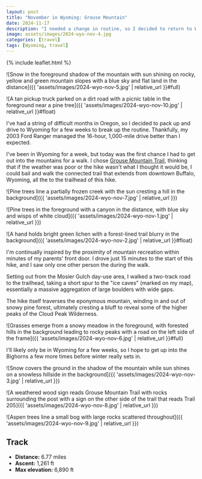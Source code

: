 ```yaml
---
layout: post
title: "November in Wyoming: Grouse Mountain"
date: 2024-11-17
description: "I needed a change in routine, so I decided to return to Wyoming for a few weeks. With the November sun shining, I hiked the Grouse Mountain Trail in the Bighorn Mountains."
image: assets/images/2024-wyo-nov-4.jpg
categories: [travel]
tags: [Wyoming, travel]
---
```


{% include leaflet.html %}

![Snow in the foreground shadow of the mountain with sun shining on rocky, yellow and green mountain slopes with a blue sky and flat land in the distance]({{ 'assets/images/2024-wyo-nov-5.jpg' | relative_url }}#full)

![A tan pickup truck parked on a dirt road with a picnic table in the foreground near a pine tree]({{ 'assets/images/2024-wyo-nov-10.jpg' | relative_url }}#float)

I've had a string of difficult months in Oregon, so I decided to pack up and drive to Wyoming for a few weeks to break up the routine. Thankfully, my 2003 Ford Ranger managed the 16-hour, 1,000-mile drive better than I expected.

I've been in Wyoming for a week, but today was the first chance I had to get out into the mountains for a walk. I chose [Grouse Mountain Trail](https://www.fs.usda.gov/recarea/bighorn/recreation/hiking/recarea/?recid=79246&actid=50), thinking that if the weather was poor or the hike wasn't what I thought it would be, I could bail and walk the connected trail that extends from downtown Buffalo, Wyoming, all the to the trailhead of this hike.

![Pine trees line a partially frozen creek with the sun cresting a hill in the background]({{ 'assets/images/2024-wyo-nov-7.jpg' | relative_url }})

![Pine trees in the foreground with a canyon in the distance, with blue sky and wisps of white cloud]({{ 'assets/images/2024-wyo-nov-1.jpg' | relative_url }})

![A hand holds bright green lichen with a forest-lined trail blurry in the background]({{ 'assets/images/2024-wyo-nov-2.jpg' | relative_url }}#float)

I'm continually inspired by the proximity of mountain recreation within minutes of my parents' front door. I drove just 15 minutes to the start of this hike, and I saw only one other person the during the walk.

Setting out from the Mosier Gulch day-use area, I walked a two-track road to the trailhead, taking a short spur to the "ice caves" (marked on my map), essentially a massive aggregation of large boulders with wide gaps.

The hike itself traverses the eponymous mountain, winding in and out of snowy pine forest, ultimately cresting a bluff to reveal some of the higher peaks of the Cloud Peak Wilderness.

![Grasses emerge from a snowy meadow in the foreground, with forested hills in the background leading to rocky peaks with a road on the left side of the frame]({{ 'assets/images/2024-wyo-nov-6.jpg' | relative_url }}#full)

I'll likely only be in Wyoming for a few weeks, so I hope to get up into the Bighorns a few more times before winter really sets in.

![Snow covers the ground in the shadow of the mountain while sun shines on a snowless hillside in the background]({{ 'assets/images/2024-wyo-nov-3.jpg' | relative_url }})

![A weathered wood sign reads Grouse Mountain Trail with rocks surrounding the post with a sign on the other side of the trail that reads Trail 205]({{ 'assets/images/2024-wyo-nov-8.jpg' | relative_url }})

![Aspen trees line a small bog with large rocks scattered throughout]({{ 'assets/images/2024-wyo-nov-9.jpg' | relative_url }})

## Track

- **Distance:** 6.77 miles
- **Ascent:** 1,261 ft
- **Max elevation:** 6,890 ft

<div class="map" id="map"></div>

<script>
    var map = L.map('map').setView([44.326404, -106.828193], 14)   
    var grouseTrack = {% include data/2024/2024-grouse.html %} 

        L.tileLayer('{{ site.data.maptiles.tiles }}', {
        attribution: '{{ site.data.maptiles.attribution }}',
        subdomains: 'abcd',
        maxZoom: {{ site.data.maptiles.max-zoom }}
        }).addTo(map);

        L.geoJSON(grouseTrack, {color: '{{ site.data.maptiles.color }}'}).addTo(map);
</script>